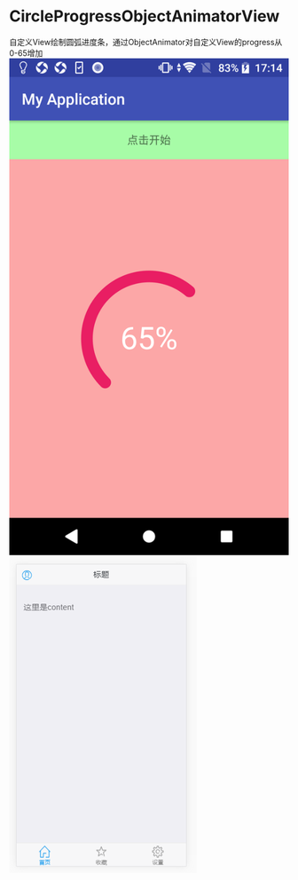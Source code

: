 # CircleProgressObjectAnimatorView
自定义View绘制圆弧进度条，通过ObjectAnimator对自定义View的progress从0-65增加<br/>
![Image text](http://github.com/xqgdmg/CircleProgressObjectAnimatorView/raw/master/img/Screenshot_20180613-171428.png)
![Image text](https://raw.githubusercontent.com/hongmaju/light7Local/master/img/productShow/20170518152848.png)
